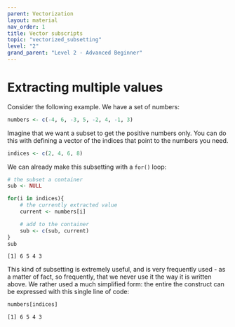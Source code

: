 ```yaml
---
parent: Vectorization 
layout: material 
nav_order: 1
title: Vector subscripts 
topic: "vectorized_subsetting"
level: "2"
grand_parent: "Level 2 - Advanced Beginner"
---
```


# Extracting multiple values

Consider the following example. We have a set of numbers:

```R
numbers <- c(-4, 6, -3, 5, -2, 4, -1, 3)
```

Imagine that we want a subset to get the positive numbers only. You can do this with defining a vector of the indices that point to the numbers you need.

```R
indices <- c(2, 4, 6, 8)
```

We can already make this subsetting with a `for()` loop:

```R
# the subset a container
sub <- NULL

for(i in indices){
	# the currently extracted value
	current <- numbers[i]

	# add to the container
	sub <- c(sub, current)
}
sub
```
```
[1] 6 5 4 3
```


This kind of subsetting is extremely useful, and is very frequently used - as a matter of fact, so frequently, that we never use it the way it is written above. We rather used a much simplified form: the entire the construct can be expressed with this single line of code:

```R 
numbers[indices]
```
```
[1] 6 5 4 3
```





